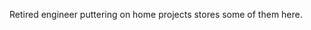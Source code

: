 Retired engineer puttering on home projects stores some of them here.

<!---
browntabbylabs/browntabbylabs is a ✨ special ✨ repository because its `README.md` (this file) appears on your GitHub profile.
You can click the Preview link to take a look at your changes.
--->
